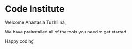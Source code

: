 # Code Institute

Welcome Anastasia Tuzhilina,

We have preinstalled all of the tools you need to get started.

Happy coding!